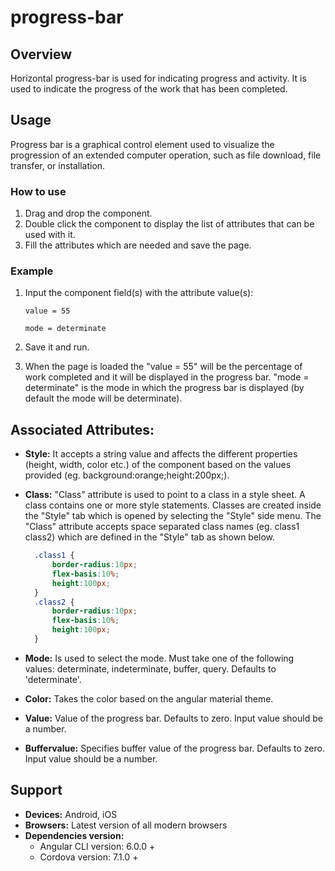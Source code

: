 # progress-bar

## Overview

Horizontal progress-bar is used for indicating progress and activity. It is used to indicate the progress of the work that has been completed.

## Usage

Progress bar is a graphical control element used to visualize the progression of an extended computer operation, such as file download, file transfer, or installation.

### How to use

1. Drag and drop the component. 
2. Double click the component to display the list of attributes that can be used with it.
3. Fill the attributes which are needed and save the page.

### Example

1. Input the component field\(s\) with the attribute value\(s\):  

    `value = 55`  

    `mode = determinate`

2. Save it and run.
3. When the page is loaded the "value = 55" will be the percentage of work completed and it will be displayed in the progress bar. "mode = determinate" is the mode in which the progress bar is displayed \(by default the mode will be determinate\).

## Associated Attributes:

* **Style:** It accepts a string value and affects the different properties \(height, width, color etc.\) of the component based on the values provided \(eg. background:orange;height:200px;\).
* **Class:** "Class" attribute is used to point to a class in a style sheet. A class contains one or more style statements. Classes are created inside the "Style" tab which is opened by selecting the "Style" side menu. The "Class" attribute accepts space separated class names \(eg. class1 class2\) which are defined in the "Style" tab as shown below.

  ```css
    .class1 {
        border-radius:10px;
        flex-basis:10%;
        height:100px;
    }
    .class2 {
        border-radius:10px;
        flex-basis:10%;
        height:100px;
    }
  ```

* **Mode:** Is used to select the mode. Must take one of the following values: determinate, indeterminate, buffer, query. Defaults to 'determinate'. 
* **Color:** Takes the color based on the angular material theme.
* **Value:** Value of the progress bar. Defaults to zero. Input value should be a number.
* **Buffervalue:** Specifies buffer value of the progress bar. Defaults to zero. Input value should be a number.

## Support

* **Devices:** Android, iOS
* **Browsers:**  Latest version of all modern browsers
* **Dependencies version:** 
  * Angular CLI version: 6.0.0 + 
  * Cordova version: 7.1.0 +

